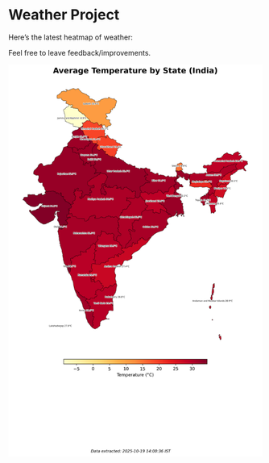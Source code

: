 # Weather Project

Here’s the latest heatmap of weather:

Feel free to leave feedback/improvements.

![India Heatmap](docs/assets/india_heatmap.png?v=F4A1AF)
